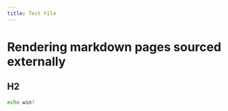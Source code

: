 ```yaml
---
title: Test File
---
```


# Rendering markdown pages sourced externally

## H2

```bash
echo win?
```